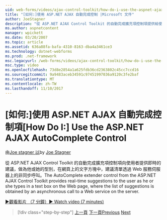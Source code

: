 ```yaml
---
uid: web-forms/videos/ajax-control-toolkit/how-do-i-use-the-aspnet-ajax-autocomplete-control
title: "[如何:]使用 ASP.NET AJAX 自動完成控制 |Microsoft 文件"
author: JoeStagner
description: "從 ASP.NET AJAX Control Toolkit 的自動完成擴充項控制項提供給使用者做為他或她的型別，在文字方塊中，在我們的即時建議..."
ms.author: aspnetcontent
manager: wpickett
ms.date: 03/20/2007
ms.topic: article
ms.assetid: 636a88fa-bafa-4310-8163-dba4a3461ce3
ms.technology: dotnet-webforms
ms.prod: .net-framework
msc.legacyurl: /web-forms/videos/ajax-control-toolkit/how-do-i-use-the-aspnet-ajax-autocomplete-control
msc.type: video
ms.openlocfilehash: 73d8e2854a1a625fdb36cd2363802c45cc7ccd16
ms.sourcegitcommit: 9a9483aceb34591c97451997036a9120c3fe2baf
ms.translationtype: MT
ms.contentlocale: zh-TW
ms.lasthandoff: 11/10/2017
---
```

<a name="how-do-i-use-the-aspnet-ajax-autocomplete-control"></a><span data-ttu-id="2e85c-103">[如何:]使用 ASP.NET AJAX 自動完成控制項</span><span class="sxs-lookup"><span data-stu-id="2e85c-103">[How Do I:] Use the ASP.NET AJAX AutoComplete Control</span></span>
====================
<span data-ttu-id="2e85c-104">由[Joe stagner 以](https://github.com/JoeStagner)</span><span class="sxs-lookup"><span data-stu-id="2e85c-104">by [Joe Stagner](https://github.com/JoeStagner)</span></span>

<span data-ttu-id="2e85c-105">從 ASP.NET AJAX Control Toolkit 的自動完成擴充項控制項向使用者提供即時的建議，做為他或她的型別，在網頁上的文字方塊中，建議清單透過 Web 服務伺服器上的非同步呼叫。</span><span class="sxs-lookup"><span data-stu-id="2e85c-105">The AutoComplete extender control from the ASP.NET AJAX Control Toolkit provides real-time suggestions to the user as he or she types in a text box on the Web page, where the list of suggestions is obtained by an asynchronous call to a Web service on the server.</span></span>

[<span data-ttu-id="2e85c-106">&#9654;觀看影片 （7 分鐘）</span><span class="sxs-lookup"><span data-stu-id="2e85c-106">&#9654; Watch video (7 minutes)</span></span>](https://channel9.msdn.com/Blogs/ASP-NET-Site-Videos/how-do-i-use-the-aspnet-ajax-autocomplete-control)

>[!div class="step-by-step"]
<span data-ttu-id="2e85c-107">[上一頁](how-do-i-use-the-aspnet-ajax-slider-control.md)
[下一頁](how-do-i-configure-the-aspnet-ajax-calendar-control.md)</span><span class="sxs-lookup"><span data-stu-id="2e85c-107">[Previous](how-do-i-use-the-aspnet-ajax-slider-control.md)
[Next](how-do-i-configure-the-aspnet-ajax-calendar-control.md)</span></span>
